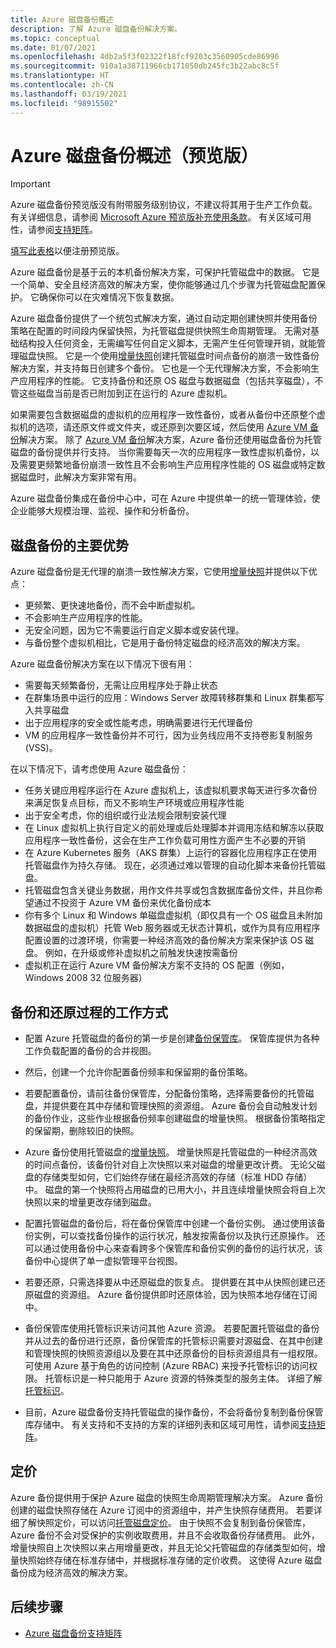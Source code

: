 ```yaml
---
title: Azure 磁盘备份概述
description: 了解 Azure 磁盘备份解决方案。
ms.topic: conceptual
ms.date: 01/07/2021
ms.openlocfilehash: 4db2a5f3f02322f18fcf9203c3560905cde86996
ms.sourcegitcommit: 910a1a38711966cb171050db245fc3b22abc8c5f
ms.translationtype: HT
ms.contentlocale: zh-CN
ms.lasthandoff: 03/19/2021
ms.locfileid: "98915502"
---
```

# <a name="overview-of-azure-disk-backup-in-preview"></a>Azure 磁盘备份概述（预览版）

>[!IMPORTANT]
>Azure 磁盘备份预览版没有附带服务级别协议，不建议将其用于生产工作负载。 有关详细信息，请参阅 [Microsoft Azure 预览版补充使用条款](https://azure.microsoft.com/support/legal/preview-supplemental-terms/)。 有关区域可用性，请参阅[支持矩阵](disk-backup-support-matrix.md)。
>
>[填写此表格](https://forms.office.com/Pages/ResponsePage.aspx?id=v4j5cvGGr0GRqy180BHbR1vE8L51DIpDmziRt_893LVUNFlEWFJBN09PTDhEMjVHS05UWFkxUlUzUS4u)以便注册预览版。

Azure 磁盘备份是基于云的本机备份解决方案，可保护托管磁盘中的数据。 它是一个简单、安全且经济高效的解决方案，使你能够通过几个步骤为托管磁盘配置保护。 它确保你可以在灾难情况下恢复数据。

Azure 磁盘备份提供了一个统包式解决方案，通过自动定期创建快照并使用备份策略在配置的时间段内保留快照，为托管磁盘提供快照生命周期管理。 无需对基础结构投入任何资金，无需编写任何自定义脚本，无需产生任何管理开销，就能管理磁盘快照。 它是一个使用[增量快照](../virtual-machines/disks-incremental-snapshots.md)创建托管磁盘时间点备份的崩溃一致性备份解决方案，并支持每日创建多个备份。 它也是一个无代理解决方案，不会影响生产应用程序的性能。 它支持备份和还原 OS 磁盘与数据磁盘（包括共享磁盘），不管这些磁盘当前是否已附加到正在运行的 Azure 虚拟机。

如果需要包含数据磁盘的虚拟机的应用程序一致性备份，或者从备份中还原整个虚拟机的选项，请还原文件或文件夹，或还原到次要区域，然后使用 [Azure VM 备份](backup-azure-vms-introduction.md)解决方案。 除了 [Azure VM 备份](./backup-azure-vms-introduction.md)解决方案，Azure 备份还使用磁盘备份为托管磁盘的备份提供并行支持。 当你需要每天一次的应用程序一致性虚拟机备份，以及需要更频繁地备份崩溃一致性且不会影响生产应用程序性能的 OS 磁盘或特定数据磁盘时，此解决方案非常有用。

Azure 磁盘备份集成在备份中心中，可在 Azure 中提供单一的统一管理体验，使企业能够大规模治理、监视、操作和分析备份。

## <a name="key-benefits-of-disk-backup"></a>磁盘备份的主要优势

Azure 磁盘备份是无代理的崩溃一致性解决方案，它使用[增量快照](../virtual-machines/disks-incremental-snapshots.md)并提供以下优点：

- 更频繁、更快速地备份，而不会中断虚拟机。
- 不会影响生产应用程序的性能。
- 无安全问题，因为它不需要运行自定义脚本或安装代理。
- 与备份整个虚拟机相比，它是用于备份特定磁盘的经济高效的解决方案。

Azure 磁盘备份解决方案在以下情况下很有用：

- 需要每天频繁备份，无需让应用程序处于静止状态
- 在群集场景中运行的应用：Windows Server 故障转移群集和 Linux 群集都写入共享磁盘
- 出于应用程序的安全或性能考虑，明确需要进行无代理备份
- VM 的应用程序一致性备份并不可行，因为业务线应用不支持卷影复制服务 (VSS)。

在以下情况下，请考虑使用 Azure 磁盘备份：

- 任务关键应用程序运行在 Azure 虚拟机上，该虚拟机要求每天进行多次备份来满足恢复点目标，而又不影响生产环境或应用程序性能
- 出于安全考虑，你的组织或行业法规会限制安装代理
- 在 Linux 虚拟机上执行自定义的前处理或后处理脚本并调用冻结和解冻以获取应用程序一致性备份，这会在生产工作负载可用性方面产生不必要的开销
- 在 Azure Kubernetes 服务（AKS 群集）上运行的容器化应用程序正在使用托管磁盘作为持久存储。 现在，必须通过难以管理的自动化脚本来备份托管磁盘。
- 托管磁盘包含关键业务数据，用作文件共享或包含数据库备份文件，并且你希望通过不投资于 Azure VM 备份来优化备份成本
- 你有多个 Linux 和 Windows 单磁盘虚拟机（即仅具有一个 OS 磁盘且未附加数据磁盘的虚拟机）托管 Web 服务器或无状态计算机，或作为具有应用程序配置设置的过渡环境，你需要一种经济高效的备份解决方案来保护该 OS 磁盘。 例如，在升级或修补虚拟机之前触发快速按需备份
- 虚拟机正在运行 Azure VM 备份解决方案不支持的 OS 配置（例如，Windows 2008 32 位服务器）

## <a name="how-the-backup-and-restore-process-works"></a>备份和还原过程的工作方式

- 配置 Azure 托管磁盘的备份的第一步是创建[备份保管库](backup-vault-overview.md)。 保管库提供为各种工作负载配置的备份的合并视图。

- 然后，创建一个允许你配置备份频率和保留期的备份策略。

- 若要配置备份，请前往备份保管库，分配备份策略，选择需要备份的托管磁盘，并提供要在其中存储和管理快照的资源组。 Azure 备份会自动触发计划的备份作业，这些作业根据备份频率创建磁盘的增量快照。 根据备份策略指定的保留期，删除较旧的快照。

- Azure 备份使用托管磁盘的[增量快照](../virtual-machines/disks-incremental-snapshots.md#restrictions)。 增量快照是托管磁盘的一种经济高效的时间点备份，该备份针对自上次快照以来对磁盘的增量更改计费。 无论父磁盘的存储类型如何，它们始终存储在最经济高效的存储（标准 HDD 存储）中。 磁盘的第一个快照将占用磁盘的已用大小，并且连续增量快照会将自上次快照以来的增量更改存储到磁盘。

- 配置托管磁盘的备份后，将在备份保管库中创建一个备份实例。 通过使用该备份实例，可以查找备份操作的运行状况，触发按需备份以及执行还原操作。 还可以通过使用备份中心来查看跨多个保管库和备份实例的备份的运行状况，该备份中心提供了单一虚拟管理平台视图。

- 若要还原，只需选择要从中还原磁盘的恢复点。 提供要在其中从快照创建已还原磁盘的资源组。 Azure 备份提供即时还原体验，因为快照本地存储在订阅中。

- 备份保管库使用托管标识来访问其他 Azure 资源。 若要配置托管磁盘的备份并从过去的备份进行还原，备份保管库的托管标识需要对源磁盘、在其中创建和管理快照的快照资源组以及要在其中还原备份的目标资源组具有一组权限。 可使用 Azure 基于角色的访问控制 (Azure RBAC) 来授予托管标识的访问权限。 托管标识是一种只能用于 Azure 资源的特殊类型的服务主体。 详细了解[托管标识](../active-directory/managed-identities-azure-resources/overview.md)。

- 目前，Azure 磁盘备份支持托管磁盘的操作备份，不会将备份复制到备份保管库存储中。 有关支持和不支持的方案的详细列表和区域可用性，请参阅[支持矩阵](disk-backup-support-matrix.md)。

## <a name="pricing"></a>定价

Azure 备份提供用于保护 Azure 磁盘的快照生命周期管理解决方案。 Azure 备份创建的磁盘快照存储在 Azure 订阅中的资源组中，并产生快照存储费用。 若要详细了解快照定价，可以访问[托管磁盘定价](https://azure.microsoft.com/pricing/details/managed-disks/)。 由于快照不会复制到备份保管库，Azure 备份不会对受保护的实例收取费用，并且不会收取备份存储费用。 此外，增量快照自上次快照以来占用增量更改，并且无论父托管磁盘的存储类型如何，增量快照始终存储在标准存储中，并根据标准存储的定价收费。 这使得 Azure 磁盘备份成为经济高效的解决方案。

## <a name="next-steps"></a>后续步骤

- [Azure 磁盘备份支持矩阵](disk-backup-support-matrix.md)
